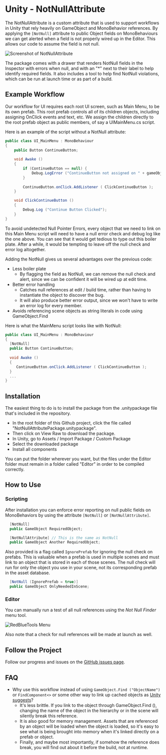 # Unity - NotNullAttribute

The NotNullAttribute is a custom attribute that is used to support workflows in Unity that rely heavily on GameObject and MonoBehavior references. By applying the `[NotNull]` attribute to public Object fields on MonoBehaviours we can get alerted when a field is not properly wired up in the Editor. This allows our code to assume the field is not null.

![Screenshot of NotNullAttribute](http://i.imgur.com/dTNh2pl.png)

The package comes with a drawer that renders NotNull fields in the Inspector with errors when null, and with an "*" next to their label to help identify required fields. It also includes a tool to help find NotNull violations, which can be run at launch time or as part of a build.

## Example Workflow
Our workflow for UI requires each root UI screen, such as Main Menu, to be its own prefab. This root prefab controls all of its children objects, including assigning OnClick events and text, etc. We assign the children directly to the root prefab object as public members, of say a UIMainMenu.cs script.

Here is an example of the script without a NotNull attribute:

```csharp
public class UI_MainMenu : MonoBehaviour
{
	public Button ContinueButton;
	
	void Awake ()
	{
		if (ContinueButton == null) {
			Debug.LogError ("ContinueButton not assigned on " + gameObject.name);
		}
		
		ContinueButton.onClick.AddListener ( ClickContinueButton );
	}

	void ClickContinueButton ()
	{
		Debug.Log ("Continue Button Clicked");
	}
}
```
To avoid undetected Null Pointer Errors, every object that we need to link on this Main Menu script will need to have a null error check and debug log like the one above. You can see that it would get tedious to type out this boiler plate. After a while, it would be tempting to leave off the null check and error log altogether.

Adding the NotNull gives us several advantages over the previous code:

* Less boiler plate
  * By flagging the field as NotNull, we can remove the null check and alert, since we can be confident it will be wired up at edit time. 
* Better error handling
  * Catches null references at edit / build time, rather than having to instantiate the object to discover the bug.
  * It will also produce better error output, since we won't have to write an error log for every member.
* Avoids referencing scene objects as string literals in code using GameObject.Find

Here is what the MainMenu script looks like with NotNull:

```csharp
public class UI_MainMenu : MonoBehaviour
{
  [NotNull]
  public Button ContinueButton;
  
  void Awake ()
  {
     ContinueButton.onClick.AddListener ( ClickContinueButton );
  }
  ...
}
```

## Installation
The easiest thing to do is to install the package from the .unitypackage file that's included in the repository.
* In the root folder of this Github project, click the file called "NotNullAttributePackage.unitypackage".
* Then click on View Raw to download the package.
* In Unity, go to Assets / Import Package / Custom Package
* Select the downloaded package
* Install all components

You can put the folder wherever you want, but the files under the Editor folder must remain in a folder called "Editor" in order to be compiled correctly.

## How to Use

### Scripting
After installation you can enforce error reporting on null public fields on MonoBehaviors by using the attribute `[NotNull]` or `[NotNullAttribute]`.

```csharp
  [NotNull]
  public GameObject RequiredObject;

  [NotNullAttribute] // This is the same as NotNull
  public GameObject Another RequiredObject;
```

Also provided is a flag called `IgnorePrefab` for ignoring the null check on prefabs. This is valuable when a prefab is used in multiple scenes and must link to an object that is stored in each of those scenes. The null check will run for only the object you use in your scene, not its corresponding prefab in the asset database.
```csharp
  [NotNull (IgnorePrefab = true)]
  public GameObject OnlyNeededInScene;
```

### Editor
You can manually run a test of all null references using the _Not Null Finder_ menu tool.

![RedBlueTools Menu](http://i.imgur.com/czgVruI.png)

Also note that a check for null references will be made at launch as well.

## Follow the Project
Follow our progress and issues on the [GitHub issues page](https://github.com/redbluegames/unity-notnullattribute/issues).

## FAQ

* Why use this workflow instead of using `GameObject.Find ("ObjectName")` or `FindComponent<>` or some other way to link up cached objects as [Unity suggests](http://docs.unity3d.com/ScriptReference/GameObject.Find.html)?
  * It's less brittle. If you link to the object through GameObject.Find (), changing the name of the object in the hierarchy or in the scene will silently break this reference. 
  * It is also good for memory management. Assets that are referenced by an object will be loaded when the object is loaded, so it's easy to see what is being brought into memory when it's linked directly on a prefab or object.
  * Finally, and maybe most importantly, if somehow the reference does break, you will find out about it before the build, not at runtime.
